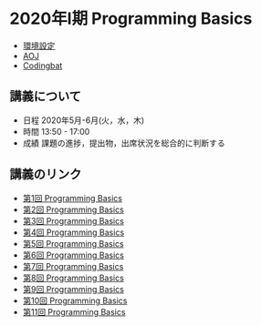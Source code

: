 # 2020年I期 Programming Basics

- [環境設定](https://github.com/omas-public/bootcamp2020.git)
- [AOJ](https://github.com/omas-public/AOJ2.git)
- [Codingbat](https://github.com/omas-public/codingbat.git)

## 講義について

- 日程 2020年5月-6月(火，水，木)
- 時間 13:50 - 17:00
- 成績 課題の進捗，提出物，出席状況を総合的に判断する


## 講義のリンク

- [第1回 Programming Basics](lesson0512.md)
- [第2回 Programming Basics](lesson0513.md)
- [第3回 Programming Basics](lesson0514.md)
- [第4回 Programming Basics](lesson0519.md)
- [第5回 Programming Basics](lesson0520.md)
- [第6回 Programming Basics](lesson0521.md)
- [第7回 Programming Basics](lesson0526.md)
- [第8回 Programming Basics](lesson0527.md)
- [第9回 Programming Basics](lesson0528.md)
- [第10回 Programming Basics](lesson0602.md)
- [第11回 Programming Basics](lesson0603.md)